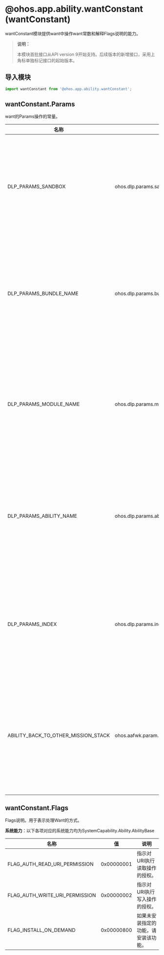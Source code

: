 # @ohos.app.ability.wantConstant (wantConstant)

wantConstant模块提供want中操作want常数和解释Flags说明的能力。

> **说明：**
> 
> 本模块首批接口从API version 9开始支持。后续版本的新增接口，采用上角标单独标记接口的起始版本。

## 导入模块

```ts
import wantConstant from '@ohos.app.ability.wantConstant';
```

## wantConstant.Params

want的Params操作的常量。

| 名称                    | 值                          | 说明                                                         |
| ----------------------- | --------------------------- | ------------------------------------------------------------ |
| DLP_PARAMS_SANDBOX      | ohos.dlp.params.sandbox     | 指示沙盒标志的参数的操作。<br>**系统API**：该接口为系统接口，三方应用不支持调用。 |
| DLP_PARAMS_BUNDLE_NAME  | ohos.dlp.params.bundleName  | 指示DLP Bundle名称的参数的操作。 <br>**系统API**：该接口为系统接口，三方应用不支持调用。 |
| DLP_PARAMS_MODULE_NAME  | ohos.dlp.params.moduleName  | 指示DLP模块名称的参数的操作。 <br>**系统API**：该接口为系统接口，三方应用不支持调用。 |
| DLP_PARAMS_ABILITY_NAME | ohos.dlp.params.abilityName | 指示DLP能力名称的参数的操作。 <br>**系统API**：该接口为系统接口，三方应用不支持调用。 |
| DLP_PARAMS_INDEX        | ohos.dlp.params.index       | 指示DLP索引参数的操作。 <br>**系统API**：该接口为系统接口，三方应用不支持调用。 |
| ABILITY_BACK_TO_OTHER_MISSION_STACK | ohos.aafwk.param.AbilityRecoveryRestart | 指示当前Ability是否发生了故障恢复重启。 <br>**系统API**：该接口为系统接口，三方应用不支持调用。 |



## wantConstant.Flags

Flags说明。用于表示处理Want的方式。

**系统能力**：以下各项对应的系统能力均为SystemCapability.Ability.AbilityBase

| 名称                                 | 值       | 说明                                                         |
| ------------------------------------ | ---------- | ------------------------------------------------------------ |
| FLAG_AUTH_READ_URI_PERMISSION        | 0x00000001 | 指示对URI执行读取操作的授权。                                  |
| FLAG_AUTH_WRITE_URI_PERMISSION       | 0x00000002 | 指示对URI执行写入操作的授权。                                  |
| FLAG_INSTALL_ON_DEMAND               | 0x00000800 | 如果未安装指定的功能，请安装该功能。                              |